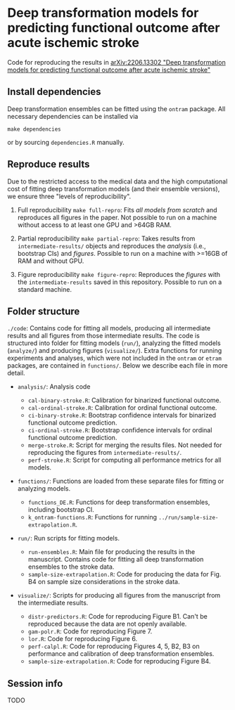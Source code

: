 
Deep transformation models for predicting functional outcome after acute ischemic stroke
========================================================================================

Code for reproducing the results in [arXiv:2206.13302 "Deep transformation
models for predicting functional outcome after acute ischemic
stroke"](https://arxiv.org/abs/2206.13302)

## Install dependencies

Deep transformation ensembles can be fitted using the `ontram` package. All
necessary dependencies can be installed via
```
make dependencies
```
or by sourcing `dependencies.R` manually.

## Reproduce results

Due to the restricted access to the medical data and the high computational cost
of fitting deep transformation models (and their ensemble versions), we ensure
three "levels of reproducibility".

1. Full reproducibility `make full-repro`: Fits _all models from scratch_ and
   reproduces all figures in the paper. Not possible to run on a machine without
   access to at least one GPU and >64GB RAM.

2. Partial reproducibility `make partial-repro`: Takes results from
   `intermediate-results/` objects and reproduces the _analysis_ (i.e.,
   bootstrap CIs) and _figures_.  Possible to run on a machine with >=16GB of
   RAM and without GPU.

3. Figure reproducibility `make figure-repro`: Reproduces the _figures_ with the
   `intermediate-results` saved in this repository. Possible to run on a standard
   machine.

## Folder structure

`./code`: Contains code for fitting all models, producing all intermediate
results and all figures from those intermediate results. The code is structured
into folder for fitting models (`run/`), analyzing the fitted models
(`analyze/`) and producing figures (`visualize/`). Extra functions for running
experiments and analyses, which were not included in the `ontram` or `etram`
packages, are contained in `functions/`. Below we describe each file in more
detail.


- `analysis/`: Analysis code

  - `cal-binary-stroke.R`: Calibration for binarized functional outcome.
  - `cal-ordinal-stroke.R`: Calibration for ordinal functional outcome.
  - `ci-binary-stroke.R`: Bootstrap confidence intervals for binarized
    functional outcome prediction.
  - `ci-ordinal-stroke.R`: Bootstrap confidence intervals for ordinal functional
    outcome prediction.
  - `merge-stroke.R`: Script for merging the results files. Not needed for
    reproducing the figures from `intermediate-results/`.
  - `perf-stroke.R`: Script for computing all performance metrics for all
    models.

- `functions/`: Functions are loaded from these separate files for fitting or 
  analyzing models.

  - `functions_DE.R`: Functions for deep transformation ensembles, including
    bootstrap CI.
  - `k_ontram-functions.R`: Functions for running
    `../run/sample-size-extrapolation.R`.

- `run/`: Run scripts for fitting models.

  - `run-ensembles.R`: Main file for producing the results in the manuscript.
    Contains code for fitting all deep transformation ensembles to the stroke
    data.
  - `sample-size-extrapolation.R`: Code for producing the data for Fig. B4 on
    sample size considerations in the stroke data.

- `visualize/`: Scripts for producing all figures from the manuscript from the
  intermediate results.

  - `distr-predictors.R`: Code for reproducing Figure B1. Can't be reproduced
    because the data are not openly available.
  - `gam-polr.R`: Code for reproducing Figure 7.
  - `lor.R`: Code for reproducing Figure 6.
  - `perf-calpl.R`: Code for reproducing Figures 4, 5, B2, B3 on performance and
    calibration of deep transformation ensembles.
  - `sample-size-extrapolation.R`: Code for reproducing Figure B4.

## Session info

TODO
